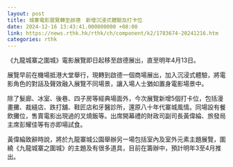 ```yaml
---
layout: post
title: 城寨電影展覽轉至啟德　新增沉浸式體驗及打卡位
date: 2024-12-16 13:43:41.000000000 +08:00
link: https://news.rthk.hk/rthk/ch/component/k2/1783674-20241216.htm
categories: rthk
---
```


《九龍城寨之圍城》電影展覽即日起移至啟德展出，直至明年4月13日。

展覽早前在機場抵港大堂舉行，現轉到啟德一個商場展出，加入沉浸式體驗，將電影角色的對話及聲效融入展覽不同場景，讓入場人士猶如置身電影場景中。

除了髮廊、冰室、後巷、四子房等經典場面外，今次展覽新增5個打卡位，包括漫畫攤、裁縫店、跌打舖、鞋匠店和牙醫診所，還原八十年代寨城風情。同場設有餐飲攤位，售賣電影出現過的叉燒飯等。出席開幕禮的財政司副司長黃偉綸、旅發局主席彭耀佳等有亦即場試食。

黃偉綸致辭時說，將於九龍寨城公園舉辦另一場包括室內及室外元素主題展覽，圍繞《九龍城寨之圍城》的主題及有很多道具，目前在籌辦中，預計明年3至4月推出。
